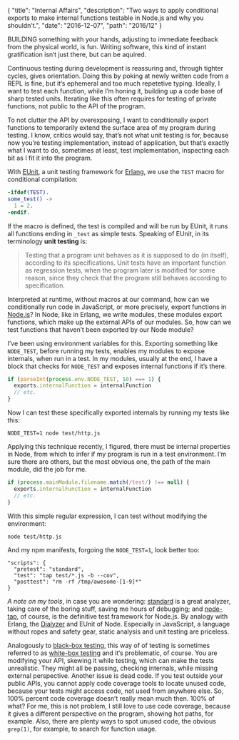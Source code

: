 {
  "title": "Internal Affairs",
  "description": "Two ways to apply conditional exports to make internal functions testable in Node.js and why you shouldn’t.",
  "date": "2016-12-07",
  "path": "2016/12"
}

BUILDING something with your hands, adjusting to immediate feedback from the physical world, is fun. Writing software, this kind of instant gratification isn‘t just there, but can be aquired.

Continuous testing during development is reassuring and, through tighter cycles, gives orientation. Doing this by poking at newly written code from a REPL is fine, but it‘s ephemeral and too much repetetive typing. Ideally, I want to test each function, while I’m honing it, building up a code base of sharp tested units. Iterating like this often requires for testing of private functions, not public to the API of the program.

To not clutter the API by overexposing, I want to conditionally export functions to temporarily extend the surface area of my program during testing. I know, critics would say, that’s not what unit testing is for, because now you’re testing implementation, instead of application, but that’s exactly what I want to do, sometimes at least, test implementation, inspecting each bit as I fit it into the program.

With [EUnit](http://erlang.org/doc/man/eunit.html), a unit testing framework for [Erlang](https://www.erlang.org/), we use the `TEST` macro for conditional compilation:

```erlang
-ifdef(TEST).
some_test() ->
  1 = 2.
-endif.
```

If the macro is defined, the test is compiled and will be run by EUnit, it runs all functions ending in `_test` as simple tests. Speaking of EUnit, in its terminology **unit testing** is:

> Testing that a program unit behaves as it is supposed to do (in itself), according to its specifications. Unit tests have an important function as regression tests, when the program later is modified for some reason, since they check that the program still behaves according to specification.

Interpreted at runtime, without macros at our command, how can we conditionally run code in JavaScript, or more precisely, export functions in [Node.js](https://nodejs.org/)? In Node, like in Erlang, we write modules, these modules export functions, which make up the external APIs of our modules. So, how can we test functions that haven’t been exported by our Node module?

I’ve been using environment variables for this. Exporting something like `NODE_TEST`, before running my tests, enables my modules to expose internals, when run in a test. In my modules, usually at the end, I have a block that checks for `NODE_TEST` and exposes internal functions if it’s there.


```js
if (parseInt(process.env.NODE_TEST, 10) === 1) {
  exports.internalFunction = internalFunction
  // etc.
}
```

Now I can test these specifically exported internals by running my tests like this:

```
NODE_TEST=1 node test/http.js
```

Applying this technique recently, I figured, there must be internal properties in Node, from which to infer if my program is run in a test environment. I’m sure there are others, but the most obvious one, the path of the main module, did the job for me.

```js
if (process.mainModule.filename.match(/test/) !== null) {
  exports.internalFunction = internalFunction
  // etc.
}
```

With this simple regular expression, I can test without modifying the environment:

```
node test/http.js
```

And my npm manifests, forgoing the `NODE_TEST=1`, look better too:

```
"scripts": {
  "pretest": "standard",
  "test": "tap test/*.js -b --cov",
  "posttest": "rm -rf /tmp/awesome-[1-9]*"
}
```

*A note on my tools*, in case you are wondering: [standard](http://standardjs.com/) is a great analyzer, taking care of the boring stuff, saving me hours of debugging; and [node-tap](http://www.node-tap.org/), of course, is the definitive test framework for Node.js. By analogy with Erlang, the [Dialyzer](http://erlang.org/doc/man/dialyzer.html) and EUnit of Node. Especially in JavaScript, a language without ropes and safety gear, static analysis and unit testing are priceless.

Analogously to [black-box testing](https://en.wikipedia.org/wiki/Black-box_testing), this way of of testing is sometimes referred to as [white-box testing](https://en.wikipedia.org/wiki/White-box_testing) and it‘s problematic, of course. You are modifying your API, skewing it while testing, which can make the tests unrealistic. They might all be passing, checking internals, while missing external perspective. Another issue is dead code. If you test outside your public APIs, you cannot apply code coverage tools to locate unused code, because your tests might access code, not used from anywhere else. So, 100% percent code coverage doesn’t really mean much then. 100% of what? For me, this is not problem, I still love to use code coverage, because it gives a different perspective on the program, showing hot paths, for example. Also, there are plenty ways to spot unused code, the obvious `grep(1)`, for example, to search for function usage.
